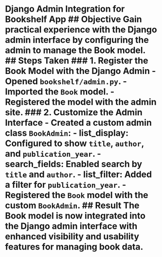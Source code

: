 # Django Admin Integration for Bookshelf App  ## Objective Gain practical experience with the Django admin interface by configuring the admin to manage the Book model.  ## Steps Taken  ### 1. Register the Book Model with the Django Admin - Opened `bookshelf/admin.py`. - Imported the `Book` model. - Registered the model with the admin site.  ### 2. Customize the Admin Interface - Created a custom admin class `BookAdmin`:   - **list_display**: Configured to show `title`, `author`, and `publication_year`.   - **search_fields**: Enabled search by `title` and `author`.   - **list_filter**: Added a filter for `publication_year`. - Registered the `Book` model with the custom `BookAdmin`.  ## Result The Book model is now integrated into the Django admin interface with enhanced visibility and usability features for managing book data.
